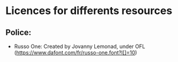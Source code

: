 # Licences for differents resources
## Police:
- Russo One: Created by Jovanny Lemonad, under OFL (https://www.dafont.com/fr/russo-one.font?l[]=10)
